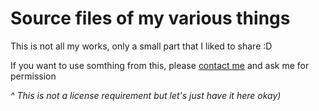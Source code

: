 # Source files of my various things

This is not all my works, only a small part that I liked to share :D

If you want to use somthing from this, please [contact me](mailto:ddaudix@gmail.com) and ask me for permission

_^ This is not a license requirement but let's just have it here okay)_